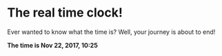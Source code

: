 # The real time clock!

Ever wanted to know what the time is? Well, your journey is about to end!

**The time is Nov 22, 2017, 10:25**